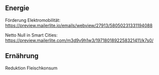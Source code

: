 ## Energie
Förderung Elektromobilität: https://preview.mailerlite.io/emails/webview/27913/58050231331194088 

Netto Null in Smart Cities: https://preview.mailerlite.com/m3d9v9h1w3/1971801892258321411/k7s0/ 

## Ernährung
Reduktion Fleischkonsum


